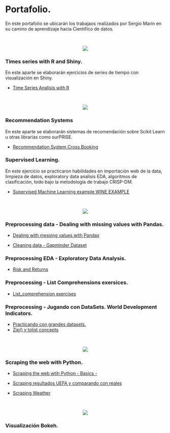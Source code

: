 # Portafolio.

En este portafolio se ubicarán los trabajaos realizados por Sergio Marín en su camino de aprendizaje hacia Cientifico de datos.

<br/>
<p align="center">
  <img src="https://i.imgur.com/MUuv4l5.jpg">
<br/>
  
### Times series with R and Shiny.

</p>

En este aparte se elaborarán ejercicios de series de tiempo con visualización en Shiny.

 - [Time Series Analisis with R](https://github.com/samp891216/Portafolio-SERGIO-MARIN/blob/master/Time%20Series/App%20V2%20-%2028092017.R)

<br/>
<p align="center">
  <img src="https://raw.githubusercontent.com/donnemartin/data-science-ipython-notebooks/master/images/scikitlearn.png">
<br/>
  
  ### Recommendation Systems
  
  </P>
  
  En este aparte se elaborarán sistemas de recomendación sobre Scikit Learn u otras librarías como surPRISE.
  
 - [Recommendation System Cross Booking](https://github.com/samp891216/Portafolio-SERGIO-MARIN/blob/master/Recommendation%20systems/Recomendation_system_CrossBooking.ipynb)
 
 ### Supervised Learning.
 
 En este ejercicio se practicaron habilidades en importación web de la data, limpieza de datos, exploratory data analisis EDA, algoritmos de clasificación, todo bajo la metodología de trabajo CRISP-DM.
 
 - [Supervised Machine Learning example WINE EXAMPLE](https://github.com/samp891216/Portafolio-SERGIO-MARIN/blob/master/Supervised%20Machine%20Learning/ScikitLearn/ML%20White%20Wine-UNAL.ipynb)

<br/>
<p align="center">
  <img src="https://raw.githubusercontent.com/donnemartin/data-science-ipython-notebooks/master/images/pandas.png">
<br/>

### Preprocessing data  - Dealing with missing values with Pandas.

- [Dealing with messing values with Pandas](https://github.com/samp891216/Portafolio-SERGIO-MARIN/blob/master/Preprocessing/Missing%20values.ipynb)

- [Cleaning data - Gapminder Dataset](https://github.com/samp891216/Portafolio-SERGIO-MARIN/blob/master/Preprocessing/Gapminder_cleaning_exersice.ipynb)

### Preprocessing EDA - Exploratory Data Analysis.

- [Risk and Returns](https://github.com/samp891216/Portafolio-SERGIO-MARIN/blob/master/EDA/Risk%20and%20returns.ipynb)

### Preprocessing - List Comprehensions exersices.

- [List_comprehension exercises](https://github.com/samp891216/Portafolio-SERGIO-MARIN/blob/master/Preprocessing/List_comprehensions.ipynb)

### Preprocessing - Jugando con DataSets. World Development Indicators. 
- [Practicando con grandes datasets.](https://github.com/samp891216/Portafolio-SERGIO-MARIN/blob/master/Preprocessing/WDI.ipynb)
- [Zip() y tolist concepts](https://github.com/samp891216/Portafolio-SERGIO-MARIN/blob/master/Preprocessing/wordIndicators.ipynb)

<br/>
<p align="center">
  <img src="https://i.imgur.com/ISXSvo0.png">
<br/>
  
### Scraping the web with Python.

- [Scraping the web wtih Python - Basics -](https://github.com/samp891216/Portafolio-SERGIO-MARIN/blob/master/Beautiful%20Soup/scraping_web_concepts.ipynb)

- [Scraping resultados UEFA y comparando con reales](https://github.com/samp891216/Portafolio-SERGIO-MARIN/blob/master/Beautiful%20Soup/UEFA_scraping.ipynb)

- [Scraping Weather](https://github.com/samp891216/Portafolio-SERGIO-MARIN/blob/master/Beautiful%20Soup/scraping_weather.ipynb)


<br/>
<p align="center">
  <img src="[Imgur](https://i.imgur.com/zbUzEox.jpg">
<br/>
  
### Visualización Bokeh.

